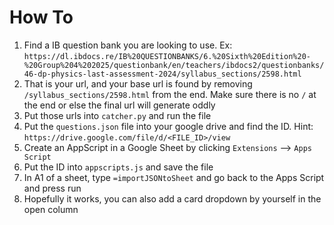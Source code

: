 # How To
1. Find a IB question bank you are looking to use. Ex: `https://dl.ibdocs.re/IB%20QUESTIONBANKS/6.%20Sixth%20Edition%20-%20Group%204%202025/questionbank/en/teachers/ibdocs2/questionbanks/46-dp-physics-last-assessment-2024/syllabus_sections/2598.html`
2. That is your url, and your base url is found by removing `/syllabus_sections/2598.html` from the end. Make sure there is no `/` at the end or else the final url will generate oddly
3. Put those urls into `catcher.py` and run the file
4. Put the `questions.json` file into your google drive and find the ID. Hint: `https://drive.google.com/file/d/<FILE_ID>/view`
5. Create an AppScript in a Google Sheet by clicking `Extensions` --> `Apps Script`
6. Put the ID into `appscripts.js` and save the file
7. In A1 of a sheet, type `=importJSONtoSheet` and go back to the Apps Script and press run
8. Hopefully it works, you can also add a card dropdown by yourself in the open column
